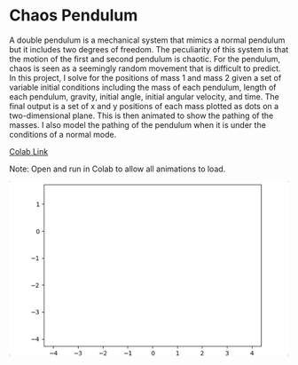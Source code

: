 # Chaos Pendulum
A double pendulum is a mechanical system that mimics a normal pendulum but it includes two degrees of freedom. The peculiarity of this system is that the motion of the first and second pendulum is chaotic. For the pendulum, chaos is seen as a seemingly random movement that is difficult to predict. In this project, I solve for the positions of mass 1 and mass 2 given a set of variable initial conditions including the mass of each pendulum, length of each pendulum, gravity, initial angle, initial angular velocity, and time. The final output is a set of x and y positions of each mass plotted as dots on a two-dimensional plane. This is then animated to show the pathing of the masses. I also model the pathing of the pendulum when it is under the conditions of a normal mode.

[Colab Link](https://colab.research.google.com/github/IshanRayen/pendulum/blob/main/Double_Pendulum_Independent_Project.ipynb)
 
Note: Open and run in Colab to allow all animations to load. 

![Image](Image/Pendulum.gif)
